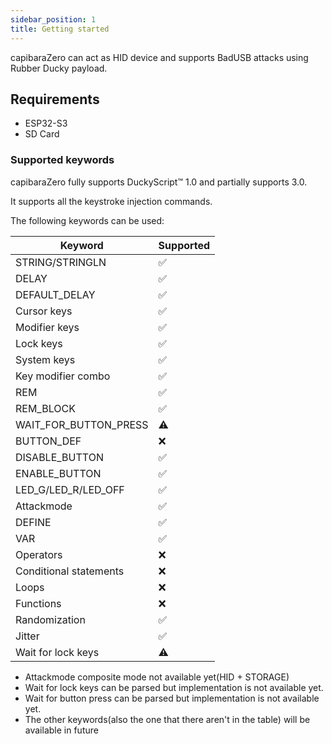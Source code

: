 ```yaml
---
sidebar_position: 1
title: Getting started
---
```


capibaraZero can act as HID device and supports BadUSB attacks using Rubber Ducky payload.

## Requirements

- ESP32-S3
- SD Card

### Supported keywords

capibaraZero fully supports DuckyScript™ 1.0 and partially supports 3.0.

It supports all the keystroke injection commands.

The following keywords can be used:

|         Keyword        |      Supported     |
| ---------------------- | ------------------ |
|     STRING/STRINGLN    | :white_check_mark: |
|           DELAY        | :white_check_mark: |
|      DEFAULT_DELAY     | :white_check_mark: |
|        Cursor keys     | :white_check_mark: |
|       Modifier keys    | :white_check_mark: |
|         Lock keys      | :white_check_mark: |
|       System keys      | :white_check_mark: |
|  Key modifier combo    | :white_check_mark: |
|           REM          | :white_check_mark: |
|        REM_BLOCK       | :white_check_mark: |
| WAIT_FOR_BUTTON_PRESS  | 	    :warning:     |
|        BUTTON_DEF      |         :x:        |
|     DISABLE_BUTTON     | :white_check_mark: |
|      ENABLE_BUTTON     | :white_check_mark: |
| LED_G/LED_R/LED_OFF    | :white_check_mark: |
|        Attackmode      | :white_check_mark: |
|          DEFINE        | :white_check_mark: |
|           VAR          | :white_check_mark: |
|        Operators       |         :x:        |
| Conditional statements |         :x:        |
|          Loops         |         :x:        |
|         Functions      |         :x:        |
|      Randomization     | :white_check_mark: |
|         Jitter         | :white_check_mark: |
|   Wait for lock keys   |      :warning:     |

- Attackmode composite mode not available yet(HID + STORAGE)
- Wait for lock keys can be parsed but implementation is not available yet.
- Wait for button press can be parsed but implementation is not available yet.
- The other keywords(also the one that there aren't in the table) will be available in future
